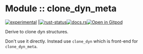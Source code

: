 <!-- {{# generate.module_header{} #}} -->
# Module :: clone_dyn_meta
<!--{ generate.module_header.start() }-->
 [![experimental](https://raster.shields.io/static/v1?label=&message=experimental&color=orange)](https://github.com/emersion/stability-badges#experimental) |[![rust-status](https://github.com/Wandalen/wTools/actions/workflows/module_clone_dyn_meta_push.yml/badge.svg)](https://github.com/Wandalen/wTools/actions/workflows/module_clone_dyn_meta_push.yml)[![docs.rs](https://img.shields.io/docsrs/clone_dyn_meta?color=e3e8f0&logo=docs.rs)](https://docs.rs/clone_dyn_meta)[![Open in Gitpod](https://raster.shields.io/static/v1?label=try&message=online&color=eee&logo=gitpod&logoColor=eee)](https://gitpod.io/#RUN_PATH=.,SAMPLE_FILE=sample%2Frust%2Fclone_dyn_meta_trivial%2Fsrc%2Fmain.rs,RUN_POSTFIX=--example%20clone_dyn_meta_trivial/https://github.com/Wandalen/wTools)
<!--{ generate.module_header.end }-->

Derive to clone dyn structures.

Don't use it directly. Instead use `clone_dyn` which is front-end for `clone_dyn_meta`.
